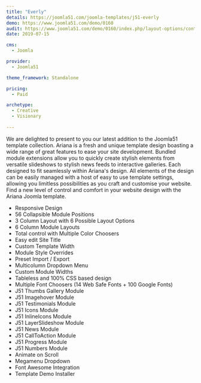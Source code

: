 ```yaml
---
title: "Everly"
details: https://joomla51.com/joomla-templates/j51-everly
demo: https://www.joomla51.com/demo/0160
audit: https://www.joomla51.com/demo/0160/index.php/layout-options/content-sidecol
date: 2019-07-15

cms: 
  - Joomla

provider: 
  - Joomla51

theme_framework: Standalone

pricing:
  - Paid

archetype:
  - Creative
  - Visionary
  
---
```


We are delighted to present to you our latest addition to the Joomla51 template collection. Ariana is a fresh and unique template design boasting a wide range of great features to ease your site development. Bundled module extensions allow you to quickly create stylish elements from versatile slideshows to stylish news feeds to interactive galleries. Each designed to fit seamlessly within Ariana's design. All elements of the design can be easily managed with a host of easy to use template settings, allowing you limitless possibilities as you craft and customise your website. Find a new level of control and comfort in your website design with the Ariana Joomla template.

* Responsive Design
* 56 Collapsible Module Positions
* 3 Column Layout with 6 Possible Layout Options
* 6 Column Module Layouts
* Total control with Multiple Color Choosers
* Easy edit Site Title
* Custom Template Width
* Module Style Overrides
* Preset Import / Export
* Multicolumn Dropdown Menu
* Custom Module Widths
* Tableless and 100% CSS based design
* Multiple Font Choosers (14 Web Safe Fonts + 100 Google Fonts)
* J51 Thumbs Gallery Module
* J51 Imagehover Module
* J51 Testimonials Module
* J51 Icons Module
* J51 InlineIcons Module
* J51 LayerSlideshow Module
* J51 News Module
* J51 CallToAction Module
* J51 Progress Module
* J51 Numbers Module
* Animate on Scroll
* Megamenu Dropdown
* Font Awesome Integration
* Template Demo Installer
